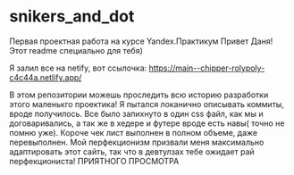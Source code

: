 # snikers_and_dot
Первая проектная работа на курсе Yandex.Практикум
Привет Даня! Этот readme специально для тебя)

Я залил все на netify, вот ссылочка: https://main--chipper-rolypoly-c4c44a.netlify.app/ 

В этом репозитории можешь проследить всю историю разработки этого маленькго проектика! Я пытался локанично описывать коммиты, вроде получилось. 
Все было запихнуто в один css файл, как мы и договаривались, а так же в хедере и футере вроде есть навы( точно не помню уже). 
Короче чек лист выполнен в полном объеме, даже перевыполнен. Мой перфекционизм призвали меня максимально адаптировать этот сайть, так что в девтулзах тебе ожидает рай перфекциониста!
ПРИЯТНОГО ПРОСМОТРА
